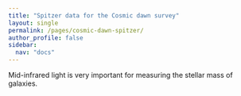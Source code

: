 ```yaml
---
title: "Spitzer data for the Cosmic dawn survey"
layout: single
permalink: /pages/cosmic-dawn-spitzer/
author_profile: false
sidebar:
  nav: "docs"
---
```


Mid-infrared light is very important for measuring the stellar mass of galaxies. 
